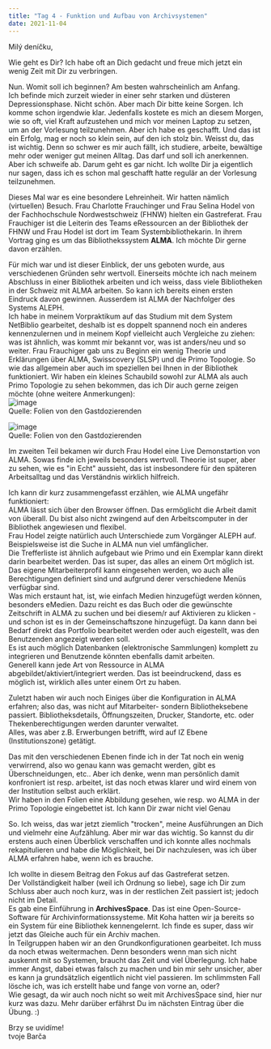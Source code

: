 ```yaml
---
title: "Tag 4 - Funktion und Aufbau von Archivsystemen"
date: 2021-11-04
---
```


Milý deníčku,

Wie geht es Dir? Ich habe oft an Dich gedacht und freue mich jetzt ein wenig Zeit mit Dir zu verbringen.

Nun. Womit soll ich beginnen? Am besten wahrscheinlich am Anfang. <br>
Ich befinde mich zurzeit wieder in einer sehr starken und düsteren Depressionsphase. Nicht schön. Aber mach Dir bitte keine Sorgen. Ich komme schon irgendwie klar. Jedenfalls 
kostete es mich an diesem Morgen, wie so oft, viel Kraft aufzustehen und mich vor meinen Laptop zu setzen, um an der Vorlesung teilzunehmen. Aber ich habe es geschafft. Und
das ist ein Erfolg, mag er noch so klein sein, auf den ich stolz bin. Weisst du, das ist wichtig. Denn so schwer es mir auch fällt, ich studiere, arbeite, bewältige mehr oder weniger gut meinen Alltag. Das darf und soll ich anerkennen. Aber ich schweife ab. Darum geht es gar nicht. Ich wollte Dir ja eigentlich nur sagen, dass ich es schon mal geschafft hatte regulär an der Vorlesung teilzunehmen.

Dieses Mal war es eine besondere Lehreinheit. Wir hatten nämlich (virtuellen) Besuch. Frau Charlotte Frauchinger und Frau Selina Hodel von der Fachhochschule Nordwestschweiz (FHNW) hielten ein Gastreferat. Frau Frauchiger ist die Leiterin des Teams eRessourcen an der Bibliothek der FHNW und Frau Hodel ist dort im Team Systembibliothekarin. In ihrem Vortrag ging es um das Bibliothekssystem **ALMA**. Ich möchte Dir gerne davon erzählen.

Für mich war und ist dieser Einblick, der uns geboten wurde, aus verschiedenen Gründen sehr wertvoll. Einerseits möchte ich nach meinem Abschluss in einer Bibliothek arbeiten und ich weiss, dass viele Bibliotheken in der Schweiz mit ALMA arbeiten. So kann ich bereits einen ersten Eindruck davon gewinnen. Ausserdem ist ALMA der Nachfolger des Systems ALEPH. <br>
Ich habe in meinem Vorpraktikum auf das Studium mit dem System NetBiblio gearbeitet, deshalb ist es doppelt spannend noch ein anderes kennenzulernen und in meinem Kopf vielleicht auch Vergleiche zu ziehen: was ist ähnlich, was kommt mir bekannt vor, was ist anders/neu und so weiter. 
Frau Frauchiger gab uns zu Beginn ein wenig Theorie und Erklärungen über ALMA, Swisscovery (SLSP) und die Primo Topologie. So wie das allgemein aber auch im speziellen bei Ihnen in der Bibliothek funktioniert. Wir haben ein kleines Schaubild sowohl zur ALMA als auch Primo Topologie zu sehen bekommen, das ich Dir auch gerne zeigen möchte (ohne weitere Anmerkungen): <br>
![image](https://user-images.githubusercontent.com/90834630/151719115-0d0e2307-8bfd-4b36-a17f-0cd071fd2ee4.png) <br>
Quelle: Folien von den Gastdozierenden

![image](https://user-images.githubusercontent.com/90834630/151719124-0ece6d93-fc2a-464b-9153-4d0f236fb957.png) <br>
Quelle: Folien von den Gastdozierenden

Im zweiten Teil bekamen wir durch Frau Hodel eine Live Demonstartion von ALMA. Sowas finde ich jeweils besonders wertvoll. Theorie ist super, aber zu sehen, wie es "in Echt" aussieht, das ist insbesondere für den späteren Arbeitsalltag und das Verständnis wirklich hilfreich.

Ich kann dir kurz zusammengefasst erzählen, wie ALMA ungefähr funktioniert: <br>
ALMA lässt sich über den Browser öffnen. Das ermöglicht die Arbeit damit von überall. Du bist also nicht zwingend auf den Arbeitscomputer in der Bibliothek angewiesen und flexibel. <br>
Frau Hodel zeigte natürlich auch Unterschiede zum Vorgänger ALEPH auf. Beispielsweise ist die Suche in ALMA nun viel umfänglicher. <br>
Die Trefferliste ist ähnlich aufgebaut wie Primo und ein Exemplar kann direkt darin bearbeitet werden. Das ist super, das alles an einem Ort möglich ist. <br>
Das eigene Mitarbeiterprofil kann eingesehen werden, wo auch alle Berechtigungen definiert sind und aufgrund derer verschiedene Menüs verfügbar sind. <br>
Was mich erstaunt hat, ist, wie einfach Medien hinzugefügt werden können, besonders eMedien. Dazu reicht es das Buch oder die gewünschte Zeitschrift in ALMA zu suchen und
bei diesem/r auf Aktivieren zu klicken - und schon ist es in der Gemeinschaftszone hinzugefügt. Da kann dann bei Bedarf direkt das Portfolio bearbeitet werden oder auch eigestellt, was den Benutzenden angezeigt werden soll. <br>
Es ist auch möglich Datenbanken (elektronische Sammlungen) komplett zu integrieren und Benutzende könnten ebenfalls damit arbeiten. <br>
Generell kann jede Art von Ressource in ALMA abgebildet/aktiviert/integriert werden. Das ist beeindruckend, dass es möglich ist, wirklich alles unter einem Ort zu haben.

Zuletzt haben wir auch noch Einiges über die Konfiguration in ALMA erfahren; also das, was nicht auf Mitarbeiter- sondern Bibliotheksebene passiert. Bibliotheksdetails, Öffnungszeiten, Drucker, Standorte, etc. oder Thekenberechtigungen werden darunter verwaltet. <br>
Alles, was aber z.B. Erwerbungen betrifft, wird auf IZ Ebene (Institutionszone) getätigt.

Das mit den verschiedenen Ebenen finde ich in der Tat noch ein wenig verwirrend, also wo genau kann was gemacht werden, gibt es Überschneidungen, etc.. Aber ich denke, wenn man  persönlich damit konfroniert ist resp. arbeitet, ist das noch etwas klarer und wird einem von der Institution selbst auch erklärt. <br>
Wir haben in den Folien eine Abbildung gesehen, wie resp. wo ALMA in der Primo Topologie eingebettet ist. Ich kann Dir zwar nicht viel Genau

So. Ich weiss, das war jetzt ziemlich "trocken", meine Ausführungen an Dich und vielmehr eine Aufzählung. Aber mir war das wichtig. So kannst du dir erstens auch einen Überblick verschaffen und ich konnte alles nochmals rekapitulieren und habe die Möglichkeit, bei Dir nachzulesen, was ich über ALMA erfahren habe, wenn ich es brauche.

Ich wollte in diesem Beitrag den Fokus auf das Gastreferat setzen. <br>
Der Vollständigkeit halber (weil ich Ordnung so liebe), sage ich Dir zum Schluss aber auch noch kurz, was in der restlichen Zeit passiert ist; jedoch nicht im Detail. <br>
Es gab eine Einführung in **ArchivesSpace**. Das ist eine Open-Source-Software für Archivinformationssysteme. Mit Koha hatten wir ja bereits so ein System für eine Bibliothek kennengelernt. Ich finde es super, dass wir jetzt das Gleiche auch für ein Archiv machen. <br>
In Teilgruppen haben wir an den Grundkonfigurationen gearbeitet. Ich muss da noch etwas weitermachen. Denn besonders wenn man sich nicht auskennt mit so Systemen, braucht
das Zeit und viel Überlegung. Ich habe immer Angst, dabei etwas falsch zu machen und bin mir sehr unsicher, aber es kann ja grundsätzlich eigentlich nicht viel passieren.
Im schlimmsten Fall lösche ich, was ich erstellt habe und fange von vorne an, oder? <br>
Wie gesagt, da wir auch noch nicht so weit mit ArchivesSpace sind, hier nur kurz was dazu. Mehr darüber erfährst Du im nächsten Eintrag über die Übung. :)

Brzy se uvidíme! <br>
tvoje Barča
